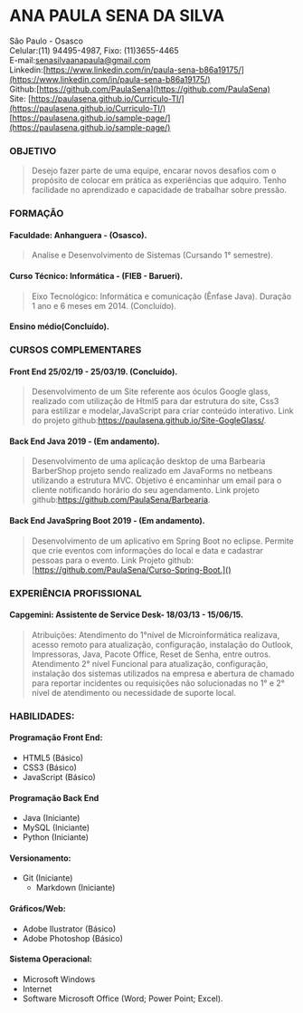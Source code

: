 # ANA PAULA SENA DA SILVA

São Paulo - Osasco <br>
Celular:(11) 94495-4987, Fixo: (11)3655-4465 <br>
E-mail:[senasilvaanapaula@gmail.com](senasilvaanapaula@gmail.com) <br>
Linkedin:[https://www.linkedin.com/in/paula-sena-b86a19175/](https://www.linkedin.com/in/paula-sena-b86a19175/) <br>
Github:[https://github.com/PaulaSena](https://github.com/PaulaSena) <br>
Site: [https://paulasena.github.io/Curriculo-TI/](https://paulasena.github.io/Curriculo-TI/)<br>
      [https://paulasena.github.io/sample-page/](https://paulasena.github.io/sample-page/)<br>




### OBJETIVO

> Desejo fazer parte de uma equipe, encarar novos desafios com o propósito de colocar em prática as experiências que adquiro. Tenho facilidade no aprendizado e capacidade de trabalhar sobre pressão.


### FORMAÇÃO

####	Faculdade: Anhanguera - (Osasco).
> Analise e Desenvolvimento de Sistemas (Cursando 1° semestre).

####	Curso Técnico: Informática - (FIEB - Barueri).
> Eixo Tecnológico: Informática e comunicação (Ênfase Java).
Duração 1 ano e 6 meses em 2014. (Concluído).

####	Ensino médio(Concluído). 


### CURSOS COMPLEMENTARES

####		Front End 25/02/19 - 25/03/19. (Concluído).
> Desenvolvimento de um Site referente aos óculos Google glass, realizado com utilização de Html5 para dar estrutura do site, Css3 para estilizar e modelar,JavaScript para criar conteúdo interativo. 
Link do projeto github:https://paulasena.github.io/Site-GogleGlass/.


####	Back End Java 2019 - (Em andamento).
> Desenvolvimento de uma aplicação desktop de uma Barbearia BarberShop projeto sendo realizado em JavaForms no netbeans utilizando a estrutura MVC. Objetivo é encaminhar um email para o cliente notificando horário do seu agendamento.
Link projeto github:https://github.com/PaulaSena/Barbearia.


####	Back End JavaSpring Boot 2019 - (Em andamento).
> Desenvolvimento de um aplicativo em Spring Boot no eclipse. Permite que crie eventos com informações do local e data e cadastrar pessoas para o evento.
Link Projeto github:[https://github.com/PaulaSena/Curso-Spring-Boot.]()

### EXPERIÊNCIA PROFISSIONAL

####	Capgemini: Assistente de Service Desk- 18/03/13 - 15/06/15.
> Atribuições: Atendimento do 1°nível de Microinformática realizava, acesso remoto para atualização, configuração, instalação do Outlook, Impressoras, Java, Pacote Office, Reset de Senha, entre outros.  Atendimento 2° nível Funcional para atualização, configuração, instalação dos sistemas utilizados na empresa e abertura de chamado para reportar incidentes ou requisições não solucionadas no 1° e 2° nível de atendimento ou necessidade de suporte local.	

### HABILIDADES:

#### Programação Front End:
>
- HTML5      (Básico)
- CSS3       (Básico)
- JavaScript (Básico)

#### Programação Back End
>
- Java   (Iniciante)
- MySQL  (Iniciante)
- Python (Iniciante)

#### Versionamento:
>
- Git (Iniciante)
   - Markdown (Iniciante)

#### Gráficos/Web:
>
- Adobe Ilustrator (Básico)
- Adobe Photoshop  (Básico)

#### Sistema Operacional:
>
- Microsoft Windows 
- Internet
- Software Microsoft Office (Word; Power Point; Excel).
